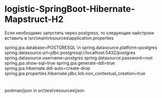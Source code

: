 # logistic-SpringBoot-Hibernate-Mapstruct-H2

Если необходимо запустить через postgress, то следующие найстроки вставить в \src\main\resources\application.properties

spring.jpa.database=POSTGRESQL \n
spring.datasource.platform=postgres
spring.datasource.url=jdbc:postgresql://localhost:5432/postgres
spring.datasource.username=postgres
spring.datasource.password=root
spring.jpa.show-sql=true
spring.jpa.generate-ddl=true
spring.jpa.hibernate.ddl-auto=create-drop
spring.jpa.properties.hibernate.jdbc.lob.non_contextual_creation=true


#
postman/json in src\test\resources\json
